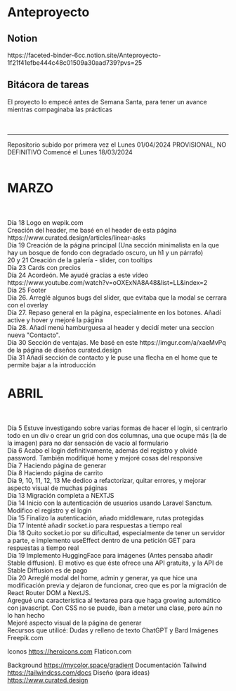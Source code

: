 <h1>Anteproyecto</h1>
<h2>Notion</h2>
https://faceted-binder-6cc.notion.site/Anteproyecto-1f21f41efbe444c48c01509a30aad739?pvs=25
<h2>Bitácora de tareas</h2>
El proyecto lo empecé antes de Semana Santa, para tener un avance mientras compaginaba las prácticas
<br>
<br>
<br>
<hr>
Repositorio subido por primera vez el Lunes 01/04/2024
PROVISIONAL, NO DEFINITIVO
Comencé el Lunes 18/03/2024
<br>
<br>
<h1>MARZO</h1>
<br>
<br>
Día 18
Logo en wepik.com
<br>
Creación del header, me basé en el header de esta página https://www.curated.design/articles/linear-asks
<br>
Día 19
Creación de la página principal (Una sección minimalista en la que hay un bosque de fondo con degradado oscuro, un h1 y un párrafo)
<br>
20 y 21 
Creación de la galería - slider, con tooltips 
<br>
Día 23 
Cards con precios
<br>
Día 24
Acordeón. Me ayudé gracias a este vídeo https://www.youtube.com/watch?v=oOXExNA8A48&list=LL&index=2
<br>
Día 25 Footer
<br>
Día 26. Arreglé algunos bugs del slider, que evitaba que la modal se cerrara con el overlay
<br>
Día 27. Repaso general en la página, especialmente en los botones. Añadí active y hover y mejoré la página
<br>
Día 28. Añadí menú hamburguesa al header y decidí meter una seccion nueva "Contacto". 
<br>
Día 30
Sección de ventajas. Me basé en este https://imgur.com/a/xaeMvPq de la página de diseños curated.design
<br>
Día 31
Añadí sección de contacto y le puse una flecha en el home que te permite bajar a la introducción
<br>
<h1>ABRIL</h1>
<br>
<br>
Día 5
Estuve investigando sobre varias formas de hacer el login, si centrarlo todo en un div o crear un grid con dos columnas, una que ocupe más (la de la imagen) para no dar sensación de vacío al formulario
<br>
Día 6
Acabo el login definitivamente, además del registro y olvidé password. También modifiqué home y mejoré cosas del responsive
<br>
Día 7
Haciendo página de generar
<br>
Día 8 Haciendo página de carrito
<br>
Día 9, 10, 11, 12, 13
Me dedico a refactorizar, quitar errores, y mejorar aspecto visual de muchas páginas
<br>
Día 13
Migración completa a NEXTJS
<br>
Día 14
Inicio con la autenticación de usuarios usando Laravel Sanctum. Modifico el registro y el login
<br>
Día 15
Finalizo la autenticación, añado middleware, rutas protegidas
<br>
Día 17
Intenté añadir socket.io para respuestas a tiempo real
<br>
Día 18 
Quito socket.io por su dificultad, especialmente de tener un servidor a parte, e implemento useEffect dentro de una petición GET para respuestas a tiempo real
<br>
Día 19
Implemento HuggingFace para imágenes (Antes pensaba añadir Stable diffusion). El motivo es que éste ofrece una API gratuita, y la API de Stable Diffusion es de pago
<br>
Día 20
Arreglé modal del home, admin y generar, ya que hice una modificación previa y dejaron de funcionar, creo que es por la migración de React Router DOM a NextJS.<br>
Agregué una característica al textarea para que haga growing automático con javascript. Con CSS no se puede, iban a meter una clase, pero aún no lo han hecho<br>
Mejoré aspecto visual de la página de generar<br>
Recursos que utilicé:
Dudas y relleno de texto
ChatGPT y Bard
Imágenes
Freepik.com

Iconos
https://heroicons.com
Flaticon.com

Background
https://mycolor.space/gradient
Documentación Tailwind
https://tailwindcss.com/docs
Diseño (para ideas)
https://www.curated.design
